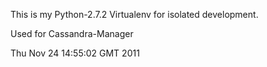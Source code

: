 This is my Python-2.7.2 Virtualenv for isolated development. 

Used for Cassandra-Manager


Thu Nov 24 14:55:02 GMT 2011
